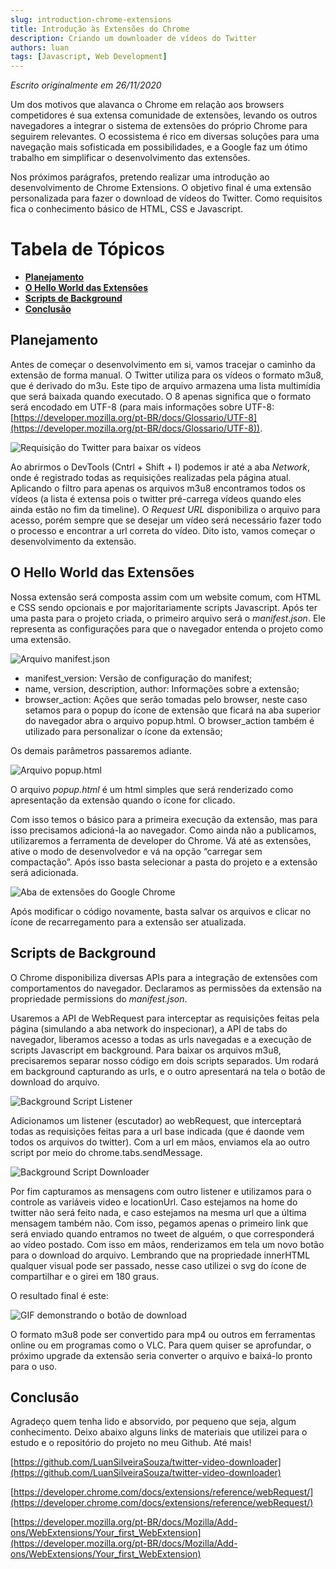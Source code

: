 ```yaml
---
slug: introduction-chrome-extensions
title: Introdução às Extensões do Chrome
description: Criando um downloader de vídeos do Twitter
authors: luan
tags: [Javascript, Web Development]
---
```


*Escrito originalmente em 26/11/2020*

Um dos motivos que alavanca o Chrome em relação aos browsers competidores é sua extensa comunidade de extensões, levando os outros navegadores a integrar o sistema de extensões do próprio Chrome para seguirem relevantes. O ecossistema é rico em diversas soluções para uma navegação mais sofisticada em possibilidades, e a Google faz um ótimo trabalho em simplificar o desenvolvimento das extensões.

<!--truncate-->

Nos próximos parágrafos, pretendo realizar uma introdução ao desenvolvimento de Chrome Extensions. O objetivo final é uma extensão personalizada para fazer o download de vídeos do Twitter. Como requisitos fica o conhecimento básico de HTML, CSS e Javascript.

# Tabela de Tópicos
- [**Planejamento**](#planejamento)
- [**O Hello World das Extensões**](#o-hello-world-das-extensões)
- [**Scripts de Background**](#scripts-de-background)
- [**Conclusão**](#conclusão)

## Planejamento
Antes de começar o desenvolvimento em si, vamos tracejar o caminho da extensão de forma manual. O Twitter utiliza para os vídeos o formato m3u8, que é derivado do m3u. Este tipo de arquivo armazena uma lista multimídia que será baixada quando executado. O 8 apenas significa que o formato será encodado em UTF-8 (para mais informações sobre UTF-8:
[https://developer.mozilla.org/pt-BR/docs/Glossario/UTF-8](https://developer.mozilla.org/pt-BR/docs/Glossario/UTF-8)).

![Requisição do Twitter para baixar os vídeos](./introduction-chrome-extensions-1.png)

Ao abrirmos o DevTools (Cntrl + Shift + I) podemos ir até a aba *Network*, onde é registrado todas as requisições realizadas pela página atual. Aplicando o filtro para apenas os arquivos m3u8 encontramos todos os vídeos (a lista é extensa pois o twitter pré-carrega vídeos quando eles ainda estão no fim da timeline). O *Request URL* disponibiliza o arquivo para acesso, porém sempre que se desejar um vídeo será necessário fazer todo o processo e encontrar a url correta do vídeo. Dito isto, vamos começar o desenvolvimento da extensão.

## O Hello World das Extensões
Nossa extensão será composta assim com um website comum, com HTML e CSS sendo opcionais e por majoritariamente scripts Javascript. Após ter uma pasta para o projeto criada, o primeiro arquivo será o *manifest.json*. Ele representa as configurações para que o navegador entenda o projeto como uma extensão.

![Arquivo manifest.json](./introduction-chrome-extensions-2.png)

- manifest_version: Versão de configuração do manifest;
- name, version, description, author: Informações sobre a extensão;
- browser_action: Ações que serão tomadas pelo browser, neste caso setamos para o popup do ícone de extensão que ficará na aba superior do navegador abra o arquivo popup.html. O browser_action também é utilizado para personalizar o ícone da extensão;

Os demais parâmetros passaremos adiante.

![Arquivo popup.html](./introduction-chrome-extensions-3.png)

O arquivo *popup.html* é um html simples que será renderizado como apresentação da extensão quando o ícone for clicado.

Com isso temos o básico para a primeira execução da extensão, mas para isso precisamos adicioná-la ao navegador. Como ainda não a publicamos, utilizaremos a ferramenta de developer do Chrome. Vá até as extensões, ative o modo de desenvolvedor e vá na opção “carregar sem compactação”. Após isso basta selecionar a pasta do projeto e a extensão será adicionada.

![Aba de extensões do Google Chrome](./introduction-chrome-extensions-4.png)

Após modificar o código novamente, basta salvar os arquivos e clicar no ícone de recarregamento para a extensão ser atualizada.

## Scripts de Background

O Chrome disponibiliza diversas APIs para a integração de extensões com comportamentos do navegador. Declaramos as permissões da extensão na propriedade permissions do *manifest.json*.

Usaremos a API de WebRequest para interceptar as requisições feitas pela página (simulando a aba network do inspecionar), a API de tabs do navegador, liberamos acesso a todas as urls navegadas e a execução de scripts Javascript em background. Para baixar os arquivos m3u8, precisaremos separar nosso código em dois scripts separados. Um rodará em background capturando as urls, e o outro apresentará na tela o botão de download do arquivo.

![Background Script Listener](./introduction-chrome-extensions-5.png)

Adicionamos um listener (escutador) ao webRequest, que interceptará todas as requisições feitas para a url base indicada (que é daonde vem todos os arquivos do twitter). Com a url em mãos, enviamos ela ao outro script por meio do chrome.tabs.sendMessage.

![Background Script Downloader](./introduction-chrome-extensions-6.png)

Por fim capturamos as mensagens com outro listener e utilizamos para o controle as variáveis video e locationUrl. Caso estejamos na home do twitter não será feito nada, e caso estejamos na mesma url que a última mensagem também não. Com isso, pegamos apenas o primeiro link que será enviado quando entramos no tweet de alguém, o que corresponderá ao vídeo postado. Com isso em mãos, renderizamos em tela um novo botão para o download do arquivo. Lembrando que na propriedade innerHTML qualquer visual pode ser passado, nesse caso utilizei o svg do ícone de compartilhar e o girei em 180 graus.

O resultado final é este:

![GIF demonstrando o botão de download](./introduction-chrome-extensions-7.gif)

O formato m3u8 pode ser convertido para mp4 ou outros em ferramentas online ou em programas como o VLC. Para quem quiser se aprofundar, o próximo upgrade da extensão seria converter o arquivo e baixá-lo pronto para o uso.

## Conclusão

Agradeço quem tenha lido e absorvido, por pequeno que seja, algum conhecimento. Deixo abaixo alguns links de materiais que utilizei para o estudo e o repositório do projeto no meu Github. Até mais!

[https://github.com/LuanSilveiraSouza/twitter-video-downloader](https://github.com/LuanSilveiraSouza/twitter-video-downloader)

[https://developer.chrome.com/docs/extensions/reference/webRequest/](https://developer.chrome.com/docs/extensions/reference/webRequest/)

[https://developer.mozilla.org/pt-BR/docs/Mozilla/Add-ons/WebExtensions/Your_first_WebExtension](https://developer.mozilla.org/pt-BR/docs/Mozilla/Add-ons/WebExtensions/Your_first_WebExtension)